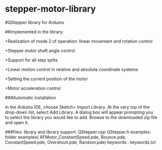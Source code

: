 # stepper-motor-library

#QStepper library for Arduino
 
##implemented in the library:

 +Realization of mode 2 of operation: linear movement and rotation control
 
 +Stepper motor shaft angle control
 
 +Support for all step splits
 
 +Linear motion control in relative and absolute coordinate systems
 
 +Setting the current position of the motor
 
 +Motor acceleration control


 ###Automatic installation

 In the Arduino IDE, choose Sketch> Import Library. At the very top of the drop-down list, select Add Library. A dialog box will appear prompting you to select the library you would like to add. Browse to the downloaded zip file and open it.


###files:
 library and library support: QStepper.cpp QStepper.h
 examples: folder examples( AFMotor_ConstantSpeed.pde, Bounce.pde, ConstantSpeed.pde, Overshoot.pde, Random.pde) 
 keywords : keywords.txt

